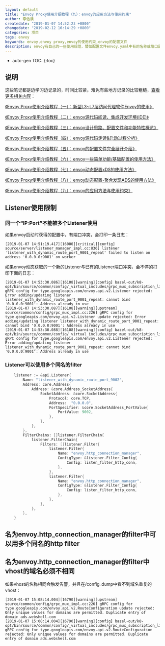 ```yaml
---
layout: default
title: "Envoy Proxy使用介绍教程（九）：envoy的应用方法与使用约束"
author: 李佶澳
createdate: "2019-01-07 14:52:23 +0800"
changedate: "2019-02-12 16:14:29 +0800"
categories: 项目
tags: envoy
keywords: envoy,envoy proxy,envoy的使用约束,envoy的配置文件
description: envoy有自己的一些使用规范，譬如配置文件envoy.yaml中有的名称或端口是可以重复的有些不可以重复的
---
```


* auto-gen TOC:
{:toc}

## 说明

这些笔记都是边学习边记录的，时间比较紧，难免有些地方记录的比较粗糙，[查看更多相关内容](https://www.lijiaocn.com/tags/class.html)：

[《Envoy Proxy使用介绍教程（一）：新型L3~L7层访问代理软件Envoy的使用》](https://www.lijiaocn.com/%E9%A1%B9%E7%9B%AE/2018/12/12/envoy-01-usage.html)

[《Envoy Proxy使用介绍教程（二）：envoy源代码阅读、集成开发环境(IDE)》](https://www.lijiaocn.com/%E9%A1%B9%E7%9B%AE/2018/12/17/envoy-02-ide.html)

[《Envoy Proxy使用介绍教程（三）：envoy设计思路、配置文件和功能特性概览》](https://www.lijiaocn.com/%E9%A1%B9%E7%9B%AE/2018/12/20/envoy-03-arch.html)

[《Envoy Proxy使用介绍教程（四）：envoy源代码走读&启动过程分析》](https://www.lijiaocn.com/%E9%A1%B9%E7%9B%AE/2018/12/24/envoy-04-codes.html)

[《Envoy Proxy使用介绍教程（五）：envoy的配置文件完全展开介绍》](https://www.lijiaocn.com/%E9%A1%B9%E7%9B%AE/2018/12/27/envoy-05-configfile.html)

[《Envoy Proxy使用介绍教程（六）：envoy一些简单功能/基础配置的使用方法》](https://www.lijiaocn.com/%E9%A1%B9%E7%9B%AE/2018/12/28/envoy-06-features-1-basic.html)

[《Envoy Proxy使用介绍教程（七）：envoy动态配置xDS的使用方法》](https://www.lijiaocn.com/%E9%A1%B9%E7%9B%AE/2018/12/29/envoy-07-features-2-dynamic-discovery.html)

[《Envoy Proxy使用介绍教程（八）：envoy动态配置-聚合发现ADS的使用方法》](https://www.lijiaocn.com/%E9%A1%B9%E7%9B%AE/2019/01/07/envoy-08-features-3-dynamic-discovery-ads.html)

[《Envoy Proxy使用介绍教程（九）：envoy的应用方法与使用约束》](https://www.lijiaocn.com/%E9%A1%B9%E7%9B%AE/2019/01/07/envoy-09-usage-rules.html)

## Listener使用限制

### 同一个“IP:Port”不能被多个Listener使用

如果envoy启动时获得的配置中，有端口冲突，会打印一条日志：

```
[2019-01-07 14:51:19.417][16000][critical][config] source/server/listener_manager_impl.cc:836] listener 'listener_with_dynamic_route_port_9001_repeat' failed to listen on address '0.0.0.0:9001' on worker
```

如果envoy动态获取的一个新的Listener与已有的Listener端口冲突，会不停的打印下面的日志：

```
[2019-01-07 14:53:30.086][16108][warning][config] bazel-out/k8-opt/bin/source/common/config/_virtual_includes/grpc_mux_subscription_lib/common/config/grpc_mux_subscription_impl.h:70] gRPC config for type.googleapis.com/envoy.api.v2.Listener rejected: Error adding/updating listener listener_with_dynamic_route_port_9001_repeat: cannot bind '0.0.0.0:9001': Address already in use
[2019-01-07 14:53:30.087][16108][warning][upstream] source/common/config/grpc_mux_impl.cc:226] gRPC config for type.googleapis.com/envoy.api.v2.Listener update rejected: Error adding/updating listener listener_with_dynamic_route_port_9001_repeat: cannot bind '0.0.0.0:9001': Address already in use
[2019-01-07 14:53:30.088][16108][warning][config] bazel-out/k8-opt/bin/source/common/config/_virtual_includes/grpc_mux_subscription_lib/common/config/grpc_mux_subscription_impl.h:70] gRPC config for type.googleapis.com/envoy.api.v2.Listener rejected: Error adding/updating listener listener_with_dynamic_route_port_9001_repeat: cannot bind '0.0.0.0:9001': Address already in use
```

### Listener可以使用多个同名的filter

```go
    listener := &api.Listener{
        Name: "listener_with_dynamic_route_port_9002",
        Address: core.Address{
            Address: &core.Address_SocketAddress{
                SocketAddress: &core.SocketAddress{
                    Protocol: core.TCP,
                    Address:  "0.0.0.0",
                    PortSpecifier: &core.SocketAddress_PortValue{
                        PortValue: 9002,
                    },
                },
            },
        },
        FilterChains: []listener.FilterChain{
            listener.FilterChain{
                Filters: []listener.Filter{
                    listener.Filter{
                        Name: "envoy.http_connection_manager",
                        ConfigType: &listener.Filter_Config{
                            Config: listen_filter_http_conn,
                        },
                    },
                    listener.Filter{
                        Name: "envoy.http_connection_manager",
                        ConfigType: &listener.Filter_Config{
                            Config: listen_filter_http_conn,
                        },
                    },
                },
            },
        },
    }
```

## 名为envoy.http_connection_manager的filter中可以用多个同名的http filter

## 名为envoy.http_connection_manager的filter中vhost的域名必须不相同

如果vhost的名称相同会触发告警，并且在/config_dump中看不到域名重复的vhost：

```
[2019-01-07 15:08:14.004][16790][warning][upstream] source/common/config/grpc_mux_impl.cc:226] gRPC config for type.googleapis.com/envoy.api.v2.RouteConfiguration update rejected: Only unique values for domains are permitted. Duplicate entry of domain ads.webshell.com
[2019-01-07 15:08:14.004][16790][warning][config] bazel-out/k8-opt/bin/source/common/config/_virtual_includes/grpc_mux_subscription_lib/common/config/grpc_mux_subscription_impl.h:70] gRPC config for type.googleapis.com/envoy.api.v2.RouteConfiguration rejected: Only unique values for domains are permitted. Duplicate entry of domain ads.webshell.com
```
